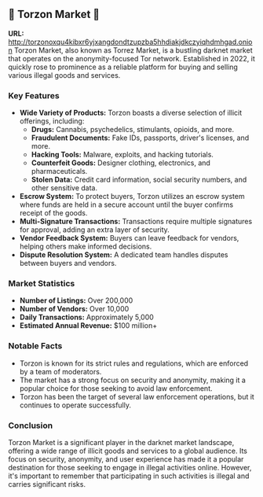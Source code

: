 ## 🧅 Torzon Market 🧅

**URL:** http://torzonoxqu4kibxr6yjxangdondtzupzba5hhdiakjdkczyiqhdmhgad.onion
Torzon Market, also known as Torrez Market, is a bustling darknet market that operates on the anonymity-focused Tor network. Established in 2022, it quickly rose to prominence as a reliable platform for buying and selling various illegal goods and services.

### Key Features

* **Wide Variety of Products:** Torzon boasts a diverse selection of illicit offerings, including:
    * **Drugs:** Cannabis, psychedelics, stimulants, opioids, and more.
    * **Fraudulent Documents:** Fake IDs, passports, driver's licenses, and more.
    * **Hacking Tools:** Malware, exploits, and hacking tutorials.
    * **Counterfeit Goods:** Designer clothing, electronics, and pharmaceuticals.
    * **Stolen Data:** Credit card information, social security numbers, and other sensitive data.
* **Escrow System:** To protect buyers, Torzon utilizes an escrow system where funds are held in a secure account until the buyer confirms receipt of the goods.
* **Multi-Signature Transactions:** Transactions require multiple signatures for approval, adding an extra layer of security.
* **Vendor Feedback System:** Buyers can leave feedback for vendors, helping others make informed decisions.
* **Dispute Resolution System:** A dedicated team handles disputes between buyers and vendors.

### Market Statistics

* **Number of Listings:** Over 200,000
* **Number of Vendors:** Over 10,000
* **Daily Transactions:** Approximately 5,000
* **Estimated Annual Revenue:** $100 million+

### Notable Facts

* Torzon is known for its strict rules and regulations, which are enforced by a team of moderators.
* The market has a strong focus on security and anonymity, making it a popular choice for those seeking to avoid law enforcement.
* Torzon has been the target of several law enforcement operations, but it continues to operate successfully.

### Conclusion

Torzon Market is a significant player in the darknet market landscape, offering a wide range of illicit goods and services to a global audience. Its focus on security, anonymity, and user experience has made it a popular destination for those seeking to engage in illegal activities online. However, it's important to remember that participating in such activities is illegal and carries significant risks.
